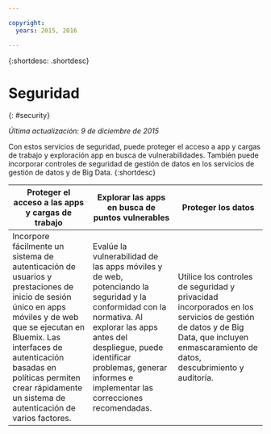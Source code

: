 ```yaml
---

copyright:
  years: 2015, 2016

---
```



{:shortdesc: .shortdesc} 


# Seguridad
{: #security}

*Última actualización: 9 de diciembre de 2015*

Con estos servicios de seguridad, puede proteger el acceso a app y cargas de trabajo y exploración app en busca de vulnerabilidades. También puede incorporar controles de seguridad de gestión de datos en los servicios de gestión de datos y de Big Data. 
{:shortdesc}


Proteger el acceso a las apps y cargas de trabajo | Explorar las apps en busca de puntos vulnerables | Proteger los datos
---- | ---- | ----
Incorpore fácilmente un sistema de autenticación de usuarios y prestaciones de inicio de sesión único en apps móviles y de web que se ejecutan en Bluemix. Las interfaces de autenticación basadas en políticas permiten crear rápidamente un sistema de autenticación de varios factores. | Evalúe la vulnerabilidad de las apps móviles y de web, potenciando la seguridad y la conformidad con la normativa. Al explorar las apps antes del despliegue, puede identificar problemas, generar informes e implementar las correcciones recomendadas. | Utilice los controles de seguridad y privacidad incorporados en los servicios de gestión de datos y de Big Data, que incluyen enmascaramiento de datos, descubrimiento y auditoría.
